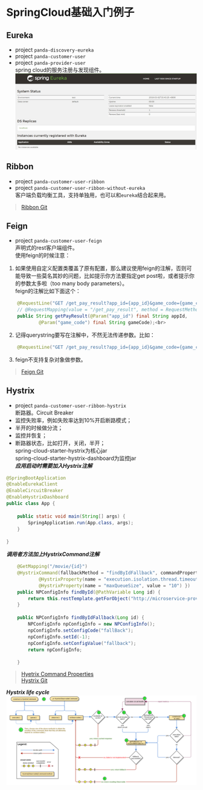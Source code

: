 # SpringCloud基础入门例子

## Eureka
* project `panda-discovery-eureka`
* project `panda-customer-user`
* project `panda-provider-user` <br>
spring cloud的服务注册与发现组件。<br>
![](https://github.com/kyo-qin/panda/blob/master/panda-resources/images/eureka01.jpg)

## Ribbon
* project `panda-customer-user-ribbon`
* project `panda-customer-user-ribbon-without-eureka` <br>
客户端负载均衡工具，支持单独用，也可以和`eureka`结合起来用。<br>
>[Ribbon Git](https://github.com/Netflix/ribbon/wiki/Working-with-load-balancers)

## Feign
* project `panda-customer-user-feign` <br>
声明式的rest客户端组件。<br>
使用feign的时候注意：<br>
1. 如果使用自定义配置类覆盖了原有配置，那么建议使用feign的注解，否则可能导致一些莫名其妙的问题，比如提示你方法要指定get post啦，或者提示你的参数太多啦（too many body parameters）。<br>
feign的注解比如下面这个：<br>
```java
    @RequestLine("GET /get_pay_result?app_id={app_id}&game_code={game_code}") // 不用这个注解的话，在使用覆盖配置类的情况下会报错
    // @RequestMapping(value = "/get_pay_result", method = RequestMethod.GET)
    public String getPayResult(@Param("app_id") final String appId,
            @Param("game_code") final String gameCode);<br>
```
2. 记得querystring要写在注解中，不然无法传递参数。比如：<br>
```java
    @RequestLine("GET /get_pay_result?app_id={app_id}&game_code={game_code}") //app_id和game_code需要指定。
```
3. feign不支持复杂对象做参数。<br>
>[Feign Git](https://github.com/OpenFeign/feign)

## Hystrix
* project `panda-customer-user-ribbon-hystrix` <br>
断路器。Circuit Breaker<br>
* 监控失败率，例如失败率达到10%开启断路模式；
* 半开的时候做分流；
* 监控并恢复；
* 断路器状态，比如打开，关闭，半开；<br>
spring-cloud-starter-hystrix为核心jar<br>
spring-cloud-starter-hystrix-dashboard为监控jar<br>
***应用启动时需要加入Hystrix注解***
```java
@SpringBootApplication
@EnableEurekaClient
@EnableCircuitBreaker
@EnableHystrixDashboard
public class App {

    public static void main(String[] args) {
        SpringApplication.run(App.class, args);
    }
    
}
```
***调用者方法加上HystrixCommand注解***
```java
    @GetMapping("/movie/{id}")
    @HystrixCommand(fallbackMethod = "findByIdFallback", commandProperties = {
            @HystrixProperty(name = "execution.isolation.thread.timeoutInMilliseconds", value = "4000"),
            @HystrixProperty(name = "maxQueueSize", value = "10") })
    public NPConfigInfo findById(@PathVariable Long id) {
        return this.restTemplate.getForObject("http://microservice-provider-user/simple/" + id, NPConfigInfo.class);
    }

    public NPConfigInfo findByIdFallback(Long id) {
        NPConfigInfo npConfigInfo = new NPConfigInfo();
        npConfigInfo.setConfigCode("fallBack");
        npConfigInfo.setId(-1);
        npConfigInfo.setConfigValue("fallback");
        return npConfigInfo;

    }
```
>[Hyetrix Command Properties](https://github.com/kyo-qin/panda/blob/master/panda-customer-user-ribbon-hystrix/README.md)<br>
>[Hystrix Git](https://github.com/Netflix/Hystrix)<br>

***Hystrix life cycle***
![](https://github.com/kyo-qin/panda/blob/master/panda-resources/images/hystrix-life-cycle.png)